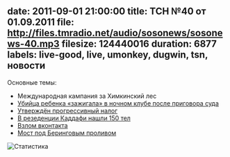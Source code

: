 date: 2011-09-01 21:00:00
title: ТСН №40 от 01.09.2011
file: http://files.tmradio.net/audio/sosonews/sosonews-40.mp3
filesize: 124440016
duration: 6877
labels: live-good, live, umonkey, dugwin, tsn, новости
---
Основные темы:

- Международная кампания за Химкинский лес
- [Убийца ребенка «зажигала» в ночном клубе после приговора суда](http://www.kuban.aif.ru/crime/article/20542)
- [Утверждён прогрессивный налог](http://www.lenta.ru/news/2011/08/30/tax/)
- [В резеденции Каддафи нашли 150 тел](http://news.rambler.ru/10875881/)
- [Взлом вконтакта](http://raskalov-vit.livejournal.com/115844.html)
- [Мост под Беринговым проливом](http://txt.newsru.com/world/20aug2011/tre.html)

![Статистика](http://files.tmradio.net/audio/sosonews/sosonews-40.png)
